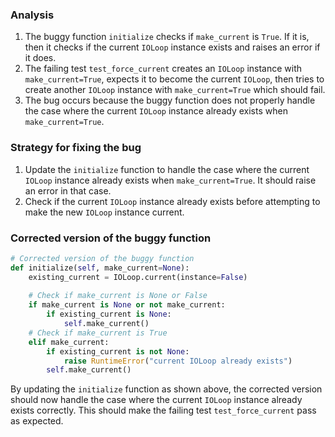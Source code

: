 ### Analysis
1. The buggy function `initialize` checks if `make_current` is `True`. If it is, then it checks if the current `IOLoop` instance exists and raises an error if it does.
2. The failing test `test_force_current` creates an `IOLoop` instance with `make_current=True`, expects it to become the current `IOLoop`, then tries to create another `IOLoop` instance with `make_current=True` which should fail.
3. The bug occurs because the buggy function does not properly handle the case where the current `IOLoop` instance already exists when `make_current=True`.

### Strategy for fixing the bug
1. Update the `initialize` function to handle the case where the current `IOLoop` instance already exists when `make_current=True`. It should raise an error in that case.
2. Check if the current `IOLoop` instance already exists before attempting to make the new `IOLoop` instance current.

### Corrected version of the buggy function
```python
# Corrected version of the buggy function
def initialize(self, make_current=None):
    existing_current = IOLoop.current(instance=False)
    
    # Check if make_current is None or False
    if make_current is None or not make_current:
        if existing_current is None:
            self.make_current()
    # Check if make_current is True
    elif make_current:
        if existing_current is not None:
            raise RuntimeError("current IOLoop already exists")
        self.make_current()
``` 

By updating the `initialize` function as shown above, the corrected version should now handle the case where the current `IOLoop` instance already exists correctly. This should make the failing test `test_force_current` pass as expected.